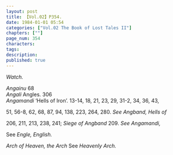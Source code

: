 ```yaml
---
layout: post
title: 【Vol.02】P354.
date: 1984-01-01 05:54
categories: ["Vol.02 The Book of Lost Tales II"]
chapters: [""]
page_num: 354
characters: 
tags: 
description: 
published: true
---
```


<p style="text-indent: 0;">
<I>Watch.</I>
</p>

<I>Angainu </I>68<BR><I>Angali    </I>Angles. 306<BR><I>Angamandi    </I>‘Hells of Iron’. 13-14, 18, 21, 23, 29, 31-2, 34, 36, 43,

51, 56-8, 62, 68, 87, 94, 138, 223, 264, 280. <I>See Angband, Hells of</I>

206, 211, 213, 238, 241; <I>Siege of Angband </I>209. <I>See Angamandi,</I>

See <I>Engle, English.</I>

<I>Arch of Heaven, the Arch     </I>See <I>Heavenly Arch.</I>

